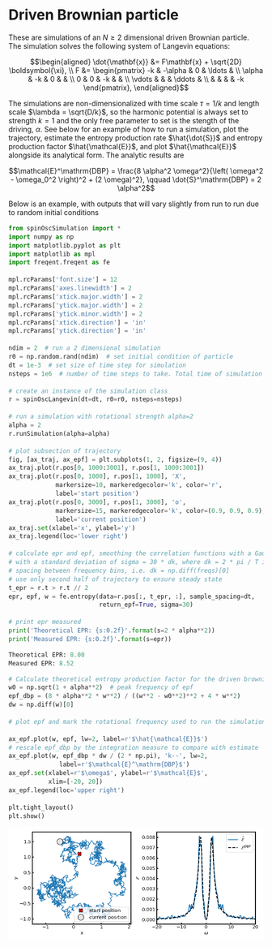 # Driven Brownian particle

These are simulations of an $`N \geq 2`$ dimensional driven Brownian particle. The simulation solves the following system of Langevin equations:

```math
\begin{aligned}
    \dot{\mathbf{x}} &= F\mathbf{x} + \sqrt{2D} \boldsymbol{\xi}, \\
    F &=
    \begin{pmatrix}
        -k & -\alpha & 0 & \ldots &  \\
        \alpha & -k & 0 &  &  \\
        0 & 0 & -k &  &  \\
        \vdots &  &  &  \ddots & \\
        &  &  &  & -k
    \end{pmatrix},
\end{aligned}
```

The simulations are non-dimensionalized with time scale $`\tau = 1/k`$ and length scale $`\lambda = \sqrt{D/k}`$, so the harmonic potential is always set to strength $`k=1`$ and the only free parameter to set is the stength of the driving, $`\alpha`$. See below for an example of how to run a simulation, plot the trajectory, estimate the entropy production rate $`\hat{\dot{S}}`$ and entropy production factor $`\hat{\mathcal{E}}`$, and plot $`\hat{\mathcal{E}}`$ alongside its analytical form. The analytic results are


```math
\mathcal{E}^\mathrm{DBP} = \frac{8 \alpha^2 \omega^2}{\left( \omega^2 - \omega_0^2 \right)^2 + (2 \omega)^2}, \qquad \dot{S}^\mathrm{DBP} = 2 \alpha^2
```

Below is an example, with outputs that will vary slightly from run to run due to random initial conditions

```python
from spinOscSimulation import *
import numpy as np
import matplotlib.pyplot as plt
import matplotlib as mpl
import freqent.freqent as fe

mpl.rcParams['font.size'] = 12
mpl.rcParams['axes.linewidth'] = 2
mpl.rcParams['xtick.major.width'] = 2
mpl.rcParams['ytick.major.width'] = 2
mpl.rcParams['ytick.minor.width'] = 2
mpl.rcParams['xtick.direction'] = 'in'
mpl.rcParams['ytick.direction'] = 'in'

ndim = 2  # run a 2 dimensional simulation
r0 = np.random.rand(ndim)  # set initial condition of particle
dt = 1e-3  # set size of time step for simulation
nsteps = 1e6  # number of time steps to take. Total time of simulation is dt * nsteps

# create an instance of the simulation class
r = spinOscLangevin(dt=dt, r0=r0, nsteps=nsteps)

# run a simulation with rotational strength alpha=2
alpha = 2
r.runSimulation(alpha=alpha)

# plot subsection of trajectory
fig, [ax_traj, ax_epf] = plt.subplots(1, 2, figsize=(9, 4))
ax_traj.plot(r.pos[0, 1000:3001], r.pos[1, 1000:3001])
ax_traj.plot(r.pos[0, 1000], r.pos[1, 1000], 'X',
             markersize=10, markeredgecolor='k', color='r',
             label='start position')
ax_traj.plot(r.pos[0, 3000], r.pos[1, 3000], 'o',
             markersize=15, markeredgecolor='k', color=(0.9, 0.9, 0.9),
             label='current position')
ax_traj.set(xlabel='x', ylabel='y')
ax_traj.legend(loc='lower right')

# calculate epr and epf, smoothing the correlation functions with a Gaussian
# with a standard deviation of sigma = 30 * dk, where dk = 2 * pi / T is the
# spacing between frequency bins, i.e. dk = np.diff(freqs)[0]
# use only second half of trajectory to ensure steady state
t_epr = r.t > r.t // 2
epr, epf, w = fe.entropy(data=r.pos[:, t_epr, :], sample_spacing=dt,
                         return_epf=True, sigma=30)

# print epr measured
print('Theoretical EPR: {s:0.2f}'.format(s=2 * alpha**2))
print('Measured EPR: {s:0.2f}'.format(s=epr))
```
```python
Theoretical EPR: 8.00
Measured EPR: 8.52
```

```python
# Calculate theoretical entropy production factor for the driven brownian particle
w0 = np.sqrt(1 + alpha**2)  # peak frequency of epf
epf_dbp = (8 * alpha**2 * w**2) / ((w**2 - w0**2)**2 + 4 * w**2)
dw = np.diff(w)[0]

# plot epf and mark the rotational frequency used to run the simulation

ax_epf.plot(w, epf, lw=2, label=r'$\hat{\mathcal{E}}$')
# rescale epf_dbp by the integration measure to compare with estimate
ax_epf.plot(w, epf_dbp * dw / (2 * np.pi), 'k--', lw=2,
              label=r'$\mathcal{E}^\mathrm{DBP}$')
ax_epf.set(xlabel=r'$\omega$', ylabel=r'$\mathcal{E}$',
           xlim=[-20, 20])
ax_epf.legend(loc='upper right')

plt.tight_layout()
plt.show()
```
![image](/freqent/tests/brownianParticle/readme_example_alpha2.png)
